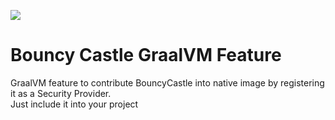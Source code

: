 [![](https://jitpack.io/v/cmdjulian/bouncy-castle-graalvm.svg)](https://jitpack.io/#cmdjulian/bouncy-castle-graalvm)

# Bouncy Castle GraalVM Feature

GraalVM feature to contribute BouncyCastle into native image by registering it as a Security Provider.  
Just include it into your project
